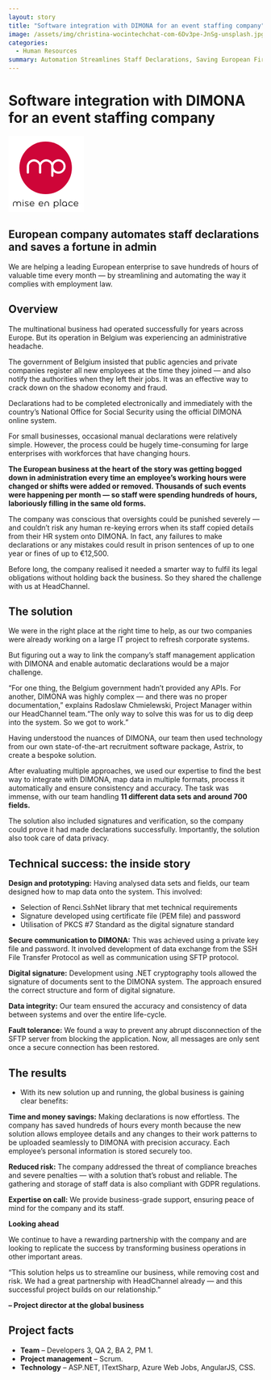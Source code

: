```yaml
---
layout: story
title: "Software integration with DIMONA for an event staffing company"
image: /assets/img/christina-wocintechchat-com-6Dv3pe-JnSg-unsplash.jpg
categories:
  - Human Resources
summary: Automation Streamlines Staff Declarations, Saving European Firm Time and Money.
---
```


# Software integration with DIMONA for an event staffing company

![Table1](/assets/img/unnamed-3.png)

## European company automates staff declarations and saves a fortune in admin
We are helping a leading European enterprise to save hundreds of hours of valuable time every month — by streamlining and automating the way it complies with employment law.

## Overview
The multinational business had operated successfully for years across Europe. But its operation in Belgium was experiencing an administrative headache.

The government of Belgium insisted that public agencies and private companies register all new employees at the time they joined — and also notify the authorities when they left their jobs. It was an effective way to crack down on the shadow economy and fraud.

Declarations had to be completed electronically and immediately with the country’s National Office for Social Security using the official DIMONA online system.

For small businesses, occasional manual declarations were relatively simple. However, the process could be hugely time-consuming for large enterprises with workforces that have changing hours.

**The European business at the heart of the story was getting bogged down in administration every time an employee’s working hours were changed or shifts were added or removed.  Thousands of such events were happening per month — so staff were spending hundreds of hours, laboriously filling in the same old forms.**

The company was conscious that oversights could be punished severely — and couldn’t risk any human re-keying errors when its staff copied details from their HR system onto DIMONA. In fact, any failures to make declarations or any mistakes could result in prison sentences of up to one year or fines of up to €12,500.

Before long, the company realised it needed a smarter way to fulfil its legal obligations without holding back the business. So they shared the challenge with us at HeadChannel.


## The solution
We were in the right place at the right time to help, as our two companies were already working on a large IT project to refresh corporate systems.

But figuring out a way to link the company’s staff management application with DIMONA and enable automatic declarations would be a major challenge.

“For one thing, the Belgium government hadn’t provided any APIs. For another, DIMONA was highly complex — and there was no proper documentation,” explains Radoslaw Chmielewski, Project Manager within our HeadChannel team.“The only way to solve this was for us to dig deep into the system. So we got to work.”

Having understood the nuances of DIMONA, our team then used technology from our own state-of-the-art recruitment software package, Astrix, to create a bespoke solution.

After evaluating multiple approaches, we used our expertise to find the best way to integrate with DIMONA, map data in multiple formats, process it automatically and ensure consistency and accuracy. The task was immense, with our team handling **11 different data sets and around 700 fields.**

The solution also included signatures and verification, so the company could prove it had made declarations successfully. Importantly, the solution also took care of data privacy.


## Technical success: the inside story

**Design and prototyping:** Having analysed data sets and fields, our team designed how to map data onto the system. This involved:

- Selection of Renci.SshNet library that met technical requirements
- Signature developed using certificate file (PEM file) and password
- Utilisation of PKCS #7 Standard as the digital signature standard

**Secure communication to DIMONA:** This was achieved using a private key file and password. It involved development of data exchange from the SSH File Transfer Protocol as well as communication using SFTP protocol.

**Digital signature:** Development using .NET cryptography tools allowed the signature of documents sent to the DIMONA system. The approach ensured the correct structure and form of digital signature.

**Data integrity:** Our team ensured the accuracy and consistency of data between systems and over the entire life-cycle.

**Fault tolerance:** We found a way to prevent any abrupt disconnection of the SFTP server from blocking the application. Now, all messages are only sent once a secure connection has been restored.

## The results
- With its new solution up and running, the global business is gaining clear benefits:

**Time and money savings:** Making declarations is now effortless. The company has saved hundreds of hours every month because the new solution allows employee details and any changes to their work patterns to be uploaded seamlessly to DIMONA with precision accuracy. Each employee’s personal information is stored securely too.

**Reduced risk:** The company addressed the threat of compliance breaches and severe penalties — with a solution that’s robust and reliable. The gathering and storage of staff data is also compliant with GDPR regulations.

**Expertise on call:** We provide business-grade support, ensuring peace of mind for the company and its staff.

**Looking ahead**

We continue to have a rewarding partnership with the company and are looking to replicate the success by transforming business operations in other important areas.

“This solution helps us to streamline our business, while removing cost and risk. We had a great partnership with HeadChannel already — and this successful project builds on our relationship.”

**– Project director at the global business**

## Project facts
- **Team** – Developers 3, QA 2, BA 2, PM 1.
- **Project management** – Scrum.
- **Technology** – ASP.NET, ITextSharp, Azure Web Jobs, AngularJS, CSS.
